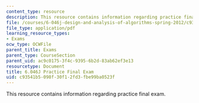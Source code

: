 ```yaml
---
content_type: resource
description: This resource contains information regarding practice final exam.
file: /courses/6-046j-design-and-analysis-of-algorithms-spring-2012/c93541b5098f30f12fd3fbe99ba0523f_MIT6_046JS12_final_prac.pdf
file_type: application/pdf
learning_resource_types:
- Exams
ocw_type: OCWFile
parent_title: Exams
parent_type: CourseSection
parent_uid: ac9c0175-3f4c-9395-6b2d-83ab62ef3e13
resourcetype: Document
title: 6.046J Practice Final Exam
uid: c93541b5-098f-30f1-2fd3-fbe99ba0523f
---
```

This resource contains information regarding practice final exam.

